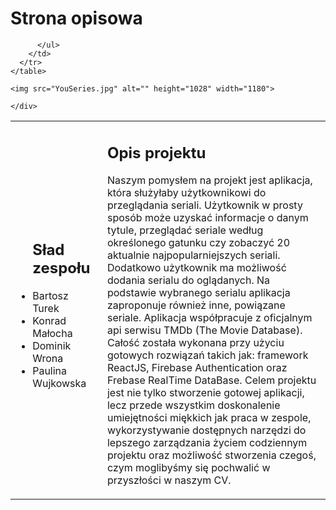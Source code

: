 <!DOCTYPE html>
<html lang="en">
  <head>
    <meta charset="utf-8">
     <link rel = "stylesheet" href = "style.css">
     <link href="https://fonts.googleapis.com/css?family=Raleway" rel="stylesheet">
    <title>Opis</title>
  </head>
  <body>
    <div class="container">
      <h1> Strona opisowa </h1>
      <table>
        <tr>
          <td>
            <ul>
              <h2>Sład zespołu</h2>
              <li>Bartosz Turek</li>
              <li>Konrad Małocha</li>
              <li>Dominik Wrona</li>
              <li>Paulina Wujkowska</li>
            </ul>
          </td>
          <td>
            <h2 style="padding-left: 10px">Opis projektu</h2>
            <p style="padding-left: 10px">
			Naszym pomysłem na projekt jest aplikacja, która służyłaby użytkownikowi do przeglądania seriali. Użytkownik w prosty sposób może uzyskać informacje o danym tytule, przeglądać seriale według określonego gatunku czy zobaczyć 20 aktualnie najpopularniejszych seriali. Dodatkowo użytkownik ma możliwość dodania serialu do oglądanych. Na podstawie wybranego serialu aplikacja zaproponuje również inne, powiązane seriale. Aplikacja współpracuje z oficjalnym api serwisu TMDb (The Movie Database). Całość została wykonana przy użyciu gotowych rozwiązań takich jak: framework ReactJS, Firebase Authentication oraz Frebase RealTime DataBase. Celem projektu jest nie tylko stworzenie gotowej aplikacji, lecz przede wszystkim doskonalenie umiejętności miękkich jak praca w zespole, wykorzystywanie dostępnych narzędzi do lepszego zarządzania życiem codziennym projektu oraz możliwość stworzenia czegoś, czym moglibyśmy się pochwalić w przyszłości w naszym CV.
			</p>
          </td>

         

          </ul>
        </td>
      </tr>
    </table>
	
	<img src="YouSeries.jpg" alt="" height="1028" width="1180">

    </div>
  </body>
</html>

